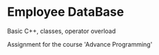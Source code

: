 # Employee DataBase
Basic C++, classes, operator overload

Assignment for the course 'Advance Programming'